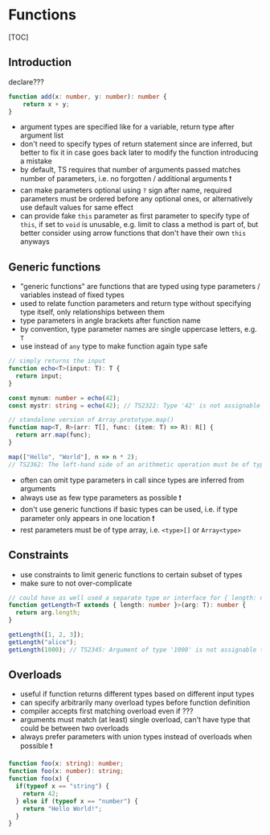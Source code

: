 # Functions

[TOC]

## Introduction

<!-- ToDo: Finish -->
declare???

```typescript
function add(x: number, y: number): number {
    return x + y;
}
```

- argument types are specified like for a variable, return type after argument list
- don't need to specify types of return statement since are inferred, but better to fix it in case goes back later to modify the function introducing a mistake
- by default, TS requires that number of arguments passed matches number of parameters, i.e. no forgotten / additional arguments ❗️
- can make parameters optional using `?` sign after name, required parameters must be ordered before any optional ones, or alternatively use default values for same effect
- can provide fake `this` parameter as first parameter to specify type of `this`, if set to `void` is unusable, e.g. limit to class a method is part of, but better consider using arrow functions that don't have their own `this` anyways

## Generic functions

- "generic functions" are functions that are typed using type parameters / variables instead of fixed types
- used to relate function parameters and return type without specifying type itself, only relationships between them
- type parameters in angle brackets after function name
- by convention, type parameter names are single uppercase letters, e.g. `T`
- use instead of `any` type to make function again type safe

```typescript
// simply returns the input
function echo<T>(input: T): T {
  return input;
}

const mynum: number = echo(42);
const mystr: string = echo(42); // TS2322: Type '42' is not assignable to type 'string'.
```

```typescript
// standalone version of Array.prototype.map()
function map<T, R>(arr: T[], func: (item: T) => R): R[] {
  return arr.map(func);
}

map(["Hello", "World"], n => n * 2);
// TS2362: The left-hand side of an arithmetic operation must be of type 'any', 'number', 'bigint' or an enum type.
```

- often can omit type parameters in call since types are inferred from arguments
- always use as few type parameters as possible ❗️
- don't use generic functions if basic types can be used, i.e. if type parameter only appears in one location ❗️
- rest parameters must be of type array, i.e. `<type>[]` or `Array<type>`

## Constraints

- use constraints to limit generic functions to certain subset of types
- make sure to not over-complicate

```typescript
// could have as well used a separate type or interface for { length: number; }.
function getLength<T extends { length: number }>(arg: T): number {
  return arg.length;
}

getLength([1, 2, 3]);
getLength("alice");
getLength(1000); // TS2345: Argument of type '1000' is not assignable to parameter of type '{ length: number; }'.
```

## Overloads

- useful if function returns different types based on different input types
- can specify arbitrarily many overload types before function definition
- compiler accepts first matching overload even if ???
- arguments must match (at least) single overload, can't have type that could be between two overloads
- always prefer parameters with union types instead of overloads when possible ❗️

```typescript
function foo(x: string): number;
function foo(x: number): string;
function foo(x) {
  if(typeof x == "string") {
    return 42;
  } else if (typeof x == "number") {
    return "Hello World!";
  }
}
```